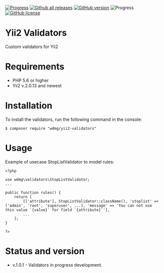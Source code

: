[![Progress](https://img.shields.io/badge/required-Yii2_v2.0.13-blue.svg)](https://packagist.org/packages/yiisoft/yii2) [![Github all releases](https://img.shields.io/github/downloads/wdmg/yii2-validators/total.svg)](https://GitHub.com/wdmg/yii2-validators/releases/) [![GitHub version](https://badge.fury.io/gh/wdmg%2Fyii2-validators.svg)](https://github.com/wdmg/yii2-validators) ![Progress](https://img.shields.io/badge/progress-in_development-red.svg) [![GitHub license](https://img.shields.io/github/license/wdmg/yii2-validators.svg)](https://github.com/wdmg/yii2-validators/blob/master/LICENSE)

# Yii2 Validators
Custom validators for Yii2

# Requirements 
* PHP 5.6 or higher
* Yii2 v.2.0.13 and newest

# Installation
To install the validators, run the following command in the console:

`$ composer require "wdmg/yii2-validators"`

# Usage
Example of usecase StopListValidator to model rules:

    <?php
    
    use wdmg\validators\StopListValidator;
    ...
    
    public function rules() {
        return [
            [['attribute'], StopListValidator::className(), 'stoplist' => ['admin', 'root', 'superuser', ...], 'message' => 'You can not use this value `{value}` for field `{attribute}`'],
            ...
        ];
    }
    
    ?>

# Status and version
* v.1.0.1 - Validators in progress development.